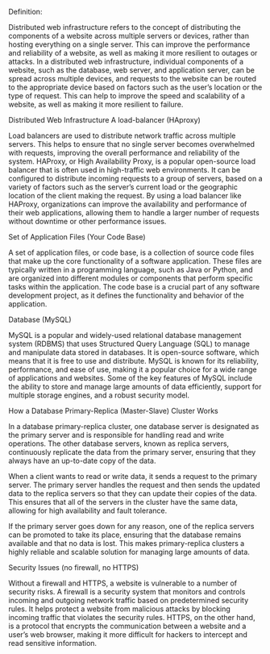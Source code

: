 Definition:

Distributed web infrastructure refers to the concept of distributing the components of a website across multiple servers or devices, rather than hosting everything on a single server. This can improve the performance and reliability of a website, as well as making it more resilient to outages or attacks. In a distributed web infrastructure, individual components of a website, such as the database, web server, and application server, can be spread across multiple devices, and requests to the website can be routed to the appropriate device based on factors such as the user’s location or the type of request. This can help to improve the speed and scalability of a website, as well as making it more resilient to failure.


Distributed Web Infrastructure
A load-balancer (HAproxy)

Load balancers are used to distribute network traffic across multiple servers. This helps to ensure that no single server becomes overwhelmed with requests, improving the overall performance and reliability of the system. HAProxy, or High Availability Proxy, is a popular open-source load balancer that is often used in high-traffic web environments. It can be configured to distribute incoming requests to a group of servers, based on a variety of factors such as the server’s current load or the geographic location of the client making the request. By using a load balancer like HAProxy, organizations can improve the availability and performance of their web applications, allowing them to handle a larger number of requests without downtime or other performance issues.

Set of Application Files (Your Code Base)

A set of application files, or code base, is a collection of source code files that make up the core functionality of a software application. These files are typically written in a programming language, such as Java or Python, and are organized into different modules or components that perform specific tasks within the application. The code base is a crucial part of any software development project, as it defines the functionality and behavior of the application.

Database (MySQL)

MySQL is a popular and widely-used relational database management system (RDBMS) that uses Structured Query Language (SQL) to manage and manipulate data stored in databases. It is open-source software, which means that it is free to use and distribute. MySQL is known for its reliability, performance, and ease of use, making it a popular choice for a wide range of applications and websites. Some of the key features of MySQL include the ability to store and manage large amounts of data efficiently, support for multiple storage engines, and a robust security model.

How a Database Primary-Replica (Master-Slave) Cluster Works

In a database primary-replica cluster, one database server is designated as the primary server and is responsible for handling read and write operations. The other database servers, known as replica servers, continuously replicate the data from the primary server, ensuring that they always have an up-to-date copy of the data.

When a client wants to read or write data, it sends a request to the primary server. The primary server handles the request and then sends the updated data to the replica servers so that they can update their copies of the data. This ensures that all of the servers in the cluster have the same data, allowing for high availability and fault tolerance.

If the primary server goes down for any reason, one of the replica servers can be promoted to take its place, ensuring that the database remains available and that no data is lost. This makes primary-replica clusters a highly reliable and scalable solution for managing large amounts of data.

Security Issues (no firewall, no HTTPS)

Without a firewall and HTTPS, a website is vulnerable to a number of security risks. A firewall is a security system that monitors and controls incoming and outgoing network traffic based on predetermined security rules. It helps protect a website from malicious attacks by blocking incoming traffic that violates the security rules. HTTPS, on the other hand, is a protocol that encrypts the communication between a website and a user’s web browser, making it more difficult for hackers to intercept and read sensitive information.
